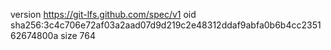 version https://git-lfs.github.com/spec/v1
oid sha256:3c4c706e72af03a2aad07d9d219c2e48312ddaf9abfa0b6b4cc235162674800a
size 764
